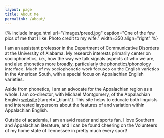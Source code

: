 ```yaml
---
layout: page
title: About Me
permalink: /about/
---
```


{% include image.html url="/images/preed.jpg" caption="One of the few pics of me that I like. Photo credit to my wife." width=350 align="right" %}

I am an assistant professor in the Department
of Communicative Disorders at the University of Alabama. My research
interests primarily center on sociophonetics, i.e., how the way we talk signals aspects of
who we are, and also phonetics more broadly, particularly the phonetics/phonology interface. 
Much of my sociophonetic work focuses on the English varieties in the 
American South, with a special focus on Appalachian English varieties. 

Aside from phonetics, I am an advocate for the Appalachian region as a whole. I am 
co-director, with Michael Montgomery, of the Appalachian English [website](http://artsandsciences.sc.edu/appalachianenglish/){:target='_blank'}. 
This site helps to educate both linguists and interested laypersons about the features of 
and variation within Appalachian English.

Outside of academia, I am an avid reader and sports fan. I love Southern and Appalachian
literature, and I can be found cheering on the Volunteers of my home state of Tennessee
in pretty much every sport!